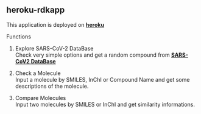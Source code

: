 ## heroku-rdkapp

This application is deployed on [**heroku**](https://rts-rdk.herokuapp.com/)

Functions

1. Explore SARS-CoV-2 DataBase\
Check very simple options and get a random compound from [**SARS-CoV2 DataBase**](https://www.ebi.ac.uk/chembl/g/#browse/compounds/filter/_metadata.compound_records.src_id%3A52)

2. Check a Molecule\
Input a molecule by SMILES, InChI or Compound Name and get some descriptions of the molecule.

3. Compare Molecules\
Input two molecules by SMILES or InChI and get similarity informations.
